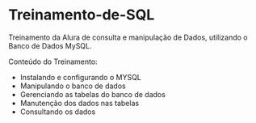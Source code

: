 # Treinamento-de-SQL


Treinamento da Alura de consulta e manipulação de Dados, utilizando o Banco de Dados MySQL.

Conteúdo do Treinamento:

- Instalando e configurando o MYSQL
- Manipulando o banco de dados
- Gerenciando as tabelas do banco de dados
- Manutenção dos dados nas tabelas
- Consultando os dados
